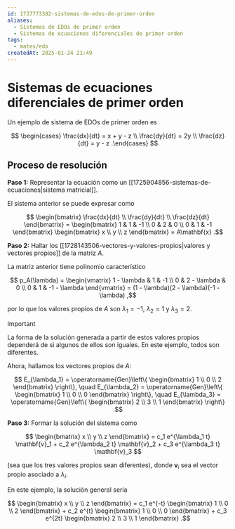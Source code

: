 ```yaml
---
id: 1737773382-sistemas-de-edos-de-primer-orden
aliases:
  - Sistemas de EDOs de primer orden
  - Sistemas de ecuaciones diferenciales de primer orden
tags:
  - mates/edo
createdAt: 2025-01-24 21:49
---
```


# Sistemas de ecuaciones diferenciales de primer orden

Un ejemplo de sistema de EDOs de primer orden es

$$
\begin{cases}
\frac{dx}{dt} = x + y - z \\
\frac{dy}{dt} = 2y \\
\frac{dz}{dt} = y - z
.\end{cases}
$$

## Proceso de resolución

**Paso 1:** Representar la ecuación como un [[1725904856-sistemas-de-ecuaciones|sistema matricial]].

El sistema anterior se puede expresar como

$$
\begin{bmatrix}
\frac{dx}{dt} \\ \frac{dy}{dt} \\ \frac{dz}{dt}
\end{bmatrix} = \begin{bmatrix}
1 & 1 & -1 \\
0 & 2 & 0 \\
0 & 1 & -1
\end{bmatrix} \begin{bmatrix}
x \\ y \\ z
\end{bmatrix} = A\mathbf{x}
.$$

**Paso 2:** Hallar los [[1728143506-vectores-y-valores-propios|valores y vectores propios]] de la matriz $A$.

La matriz anterior tiene polinomio característico

$$
p_A(\lambda) = \begin{vmatrix}
1 - \lambda & 1 & -1 \\
0 & 2 - \lambda & 0 \\
0 & 1 & -1 - \lambda
\end{vmatrix} = (1 - \lambda)(2 - \lambda)(-1 - \lambda)
,$$

por lo que los valores propios de $A$ son $\lambda_1 = -1$, $\lambda_2 = 1$ y $\lambda_3 = 2$.

> [!IMPORTANT]
> La forma de la solución generada a partir de estos valores propios dependerá de si algunos de ellos son iguales. En este ejemplo, todos son diferentes.

Ahora, hallamos los vectores propios de $A$:

$$
E_{\lambda_1} = \operatorname{Gen}\left\{ \begin{bmatrix} 1 \\ 0 \\ 2 \end{bmatrix} \right\}, \quad
E_{\lambda_2} = \operatorname{Gen}\left\{ \begin{bmatrix} 1 \\ 0 \\ 0 \end{bmatrix} \right\}, \quad
E_{\lambda_3} = \operatorname{Gen}\left\{ \begin{bmatrix} 2 \\ 3 \\ 1 \end{bmatrix} \right\}
.$$

**Paso 3:** Formar la solución del sistema como

$$
\begin{bmatrix}
x \\
y \\
z
\end{bmatrix} = c_1 e^{\lambda_1 t} \mathbf{v}_1 + c_2 e^{\lambda_2 t} \mathbf{v}_2 + c_3 e^{\lambda_3 t} \mathbf{v}_3
$$

(sea que los tres valores propios sean diferentes), donde $\mathbf{v}_i$ sea el vector propio asociado a $\lambda_i$.

En este ejemplo, la solución general sería

$$
\begin{bmatrix}
x \\
y \\
z
\end{bmatrix} = c_1 e^{-t} \begin{bmatrix} 1 \\ 0 \\ 2 \end{bmatrix} + c_2 e^{t} \begin{bmatrix} 1 \\ 0 \\ 0 \end{bmatrix} + c_3 e^{2t} \begin{bmatrix} 2 \\ 3 \\ 1 \end{bmatrix}
.$$

